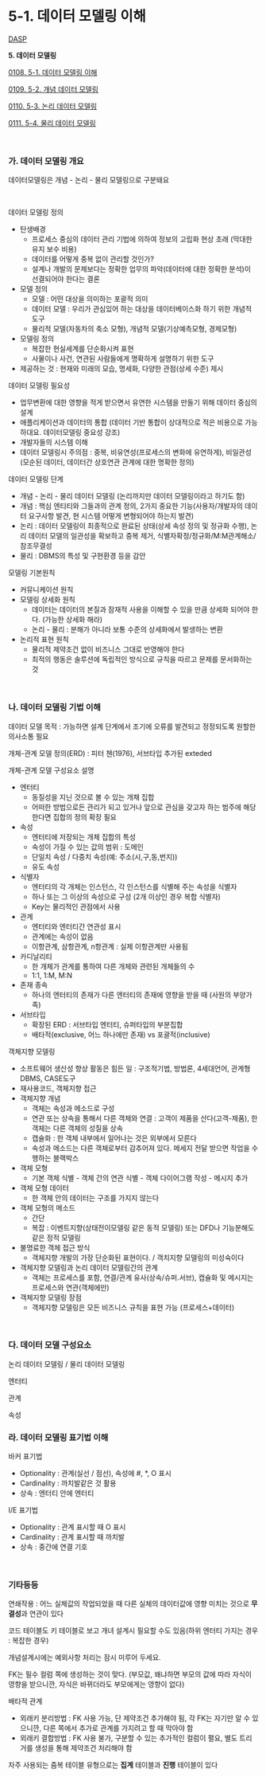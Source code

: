 # 5-1. 데이터 모델링 이해

<p> <a href="./study_dasp.html">DASP</a> </p>

**<p> 5. 데이터 모델링</p>**
<p> <a href="./study_0108.html">0108. 5-1. 데이터 모델링 이해</a> </p>
<p> <a href="./study_0109.html">0109. 5-2. 개념 데이터 모델링</a> </p>
<p> <a href="./study_0110.html">0110. 5-3. 논리 데이터 모델링</a> </p>
<p> <a href="./study_0111.html">0111. 5-4. 물리 데이터 모델링</a> </p>

<br>

### **가. 데이터 모델링 개요** 

데이터모델링은 개념 - 논리 - 물리 모델링으로 구분돼요

<br>

데이터 모델링 정의
- 탄생배경
  - 프로세스 중심의 데이터 관리 기법에 의하여 정보의 고립화 현상 초래 (막대한 유지 보수 비용)
  - 데이터를 어떻게 중복 없이 관리할 것인가?
  - 설계나 개발의 문제보다는 정확한 업무의 파악(데이터에 대한 정확한 분석)이 선결되어야 한다는 결론
- 모델 정의
  - 모델 : 어떤 대상을 의미하는 포괄적 의미
  - 데이터 모델 : 우리가 관심있어 하는 대상을 데이터베이스화 하기 위한 개념적 도구
  - 물리적 모델(자동차의 축소 모형), 개념적 모델(기상예측모형, 경제모형)
- 모델링 정의
  - 복잡한 현실세계를 단순화시켜 표현
  - 사물이나 사건, 연관된 사람들에게 명확하게 설명하기 위한 도구
- 제공하는 것 : 현재와 미래의 모습, 명세화, 다양한 관점(상세 수준) 제시

데이터 모델링 필요성
- 업무변환에 대한 영향을 적게 받으면서 유연한 시스템을 만들기 위해 데이터 중심의 설계
- 애플리케이션과 데이터의 통합 (데이터 기반 통합이 상대적으로 적은 비용으로 가능하대요. 데이터모델링 중요성 강조)
- 개발자들의 시스템 이해
- 데이터 모델링시 주의점 : 중복, 비유연성(프로세스의 변화에 유연하게), 비일관성(모순된 데이터, 데이터간 상호연관 관계에 대한 명확한 정의)

데이터 모델링 단계
- 개념 - 논리 - 물리 데이터 모델링 (논리까지만 데이터 모델링이라고 하기도 함)
- 개념 : 핵심 엔티티와 그들과의 관계 정의, 2가지 중요한 기능(사용자/개발자의 데이터 요구사항 발견, 현 시스템 어떻게 변형되어야 하는지 발견)
- 논리 : 데이터 모델링이 최종적으로 완료된 상태(상세 속성 정의 및 정규화 수행), 논리 데이터 모델의 일관성을 확보하고 중복 제거, 식별자확정/정규화/M:M관계해소/참조무결성
- 물리 : DBMS의 특성 및 구현환경 등을 감안

모델링 기본원칙
- 커뮤니케이션 원칙
- 모델링 상세화 원칙
  - 데이터는 데이터의 본질과 잠재적 사용을 이해할 수 있을 만큼 상세화 되어야 한다.  (가능한 상세화 해라)
  - 논리 - 물리 : 분해가 아니라 보통 수준의 상세화에서 발생하는 변환
- 논리적 표현 원칙
  - 물리적 제약조건 없이 비즈니스 그대로 반영해야 한다
  - 최적의 행동은 솔루션에 독립적인 방식으로 규칙을 따르고 문제를 문서화하는 것

<br>


### **나. 데이터 모델링 기법 이해** 

데이터 모델 목적 : 가능하면 설계 단계에서 조기에 오류를 발견되고 정정되도록 원할한 의사소통 필요

개체-관계 모델 정의(ERD) : 피터 첸(1976), 서브타입 추가된 exteded

개체-관계 모델 구성요소 설명
- 엔터티
  - 동질성을 지닌 것으로 볼 수 있는 개채 집합
  - 어떠한 방법으로든 관리가 되고 있거나 앞으로 관심을 갖고자 하는 범주에 해당한다면 집합의 정의 확장 필요
- 속성
  - 엔터티에 저장되는 개체 집합의 특성
  - 속성이 가질 수 있는 값의 범위 : 도메인
  - 단일치 속성 / 다중치 속성(예: 주소(시,구,동,번지))
  - 유도 속성
- 식별자
  - 엔터티의 각 개체는 인스턴스, 각 인스턴스를 식별해 주는 속성을 식별자
  - 하나 또는 그 이상의 속성으로 구성 (2개 이상인 경우 복합 식별자)
  - Key는 물리적인 관점에서 사용
- 관계
  - 엔터티와 엔터티간 연관성 표시
  - 관계에는 속성이 없음
  - 이항관계, 삼항관계, n항관계 : 실제 이항관계만 사용됨
- 카디날리티
  - 한 개체가 관계를 통하여 다른 개체와 관련된 개체들의 수
  - 1:1, 1:M, M:N
- 존재 종속
  - 하나의 엔터티의 존재가 다른 엔터티의 존재에 영향을 받을 때 (사원의 부양가족)
- 서브타입
  - 확장된 ERD : 서브타입 엔터티, 슈퍼타입의 부분집합
  - 배타적(exclusive, 어느 하나에만 존재) vs 포괄적(inclusive)

객체지향 모델링
- 소프트웨어 생산성 향상 활동은 힘든 일 : 구조적기법, 방법론, 4세대언어, 관계형DBMS, CASE도구
- 재사용코드, 객체지향 접근
- 객체지향 개념
  - 객체는 속성과 메소드로 구성
  - 연관 또는 상속을 통해서 다른 객체와 연결 : 고객이 제품을 산다(고객-제품), 한 객체는 다른 객체의 성질을 상속
  - 캡슐화 : 한 객체 내부에서 일어나는 것은 외부에서 모른다
  - 속성과 메소드는 다른 객체로부터 감추어져 있다. 메세지 전달 받으면 작업을 수행하는 블랙박스
- 객체 모형
  - 기본 객체 식별 - 객체 간의 연관 식별 - 객체 다이어그램 작성 - 메시지 추가
- 객체 모형 데이터
  - 한 객체 안의 데이터는 구조를 가지지 않는다
- 객체 모형의 메소드
  - 간단
  - 복잡 : 이벤트지향(상태전이모델링 같은 동적 모델링) 또는 DFD나 기능분해도 같은 정적 모델링
- 불명료한 객체 접근 방식
  - 객체지향 개발의 가장 단순화된 표현이다. / 객치지향 모델링의 미성숙이다
- 객체지향 모델링과 논리 데이터 모델링간의 관계
  - 객체는 프로세스를 포함, 연결/관계 유사(상속/슈퍼.서브), 캡슐화 및 메시지는 프로세스와 연관(객체에만)
- 객체지향 모델링 장점
  - 객체지향 모델링은 모든 비즈니스 규칙을 표현 가능 (프로세스+데이터)

<br>


### **다. 데이터 모델 구성요소** 

논리 데이터 모델링 / 물리 데이터 모델링

엔터티

관계

속성

### **라. 데이터 모델링 표기법 이해** 

바커 표기법
- Optionality : 관계(실선 / 점선), 속성에 #, *, O 표시
- Cardinality : 까치발같은 것 활용
- 상속 : 엔터티 안에 엔터티

I/E 표기법
- Optionality : 관계 표시할 때 O 표시
- Cardinality : 관계 표시할 때 까치발
- 상속 : 중간에 연결 기호

<br>

### 기타등등

연쇄작용 : 어느 실체값의 작업되었을 때 다른 실체의 데이터값에 영향 미치는 것으로 **무결성**과 연관이 있다

코드 테이블도 키 테이블로 보고 개녀 설계시 필요할 수도 있음(하위 엔터티 가지는 경우 : 복잡한 경우)

개념설계시에는 예외사항 처리는 잠시 미루어 두세요.

FK는 필수 컬럼 쪽에 생성하는 것이 맞다. (부모값, 왜냐하면 부모의 값에 따라 자식이 영향을 받으니깐, 자식은 바뀌더라도 부모에게는 영향이 없다)

배타적 관계
- 외래키 분리방법 : FK 사용 가능, 단 제약조건 추가해야 됨, 각 FK는 자기만 알 수 있으니깐, 다른 쪽에서 추가로 관계를 가지려고 할 때 막아야 함
- 외래키 결합방법 : FK 사용 불가, 구분할 수 있는 추가적인 컬럼이 펼요, 별도 트리거를 생성을 통해 제약조건 처리해야 함

자주 사용되는 줌복 테이블 유형으로는 **집계** 테이블과 **진행** 테이블이 있다